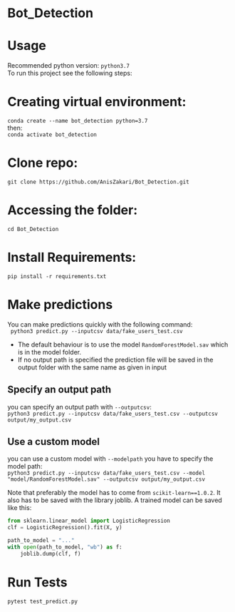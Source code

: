 # Bot_Detection

# Usage
Recommended python version: `python3.7`  
To run this project see the following steps:

# Creating virtual environment:  
`conda create --name bot_detection python=3.7`  
then:  
`conda activate bot_detection`

# Clone repo:  
`git clone https://github.com/AnisZakari/Bot_Detection.git`

# Accessing the folder:  
`cd Bot_Detection`  

# Install Requirements:
`pip install -r requirements.txt`


# Make predictions
You can make predictions quickly with the following command:  
` python3 predict.py --inputcsv data/fake_users_test.csv`

- The default behaviour is to use the model `RandomForestModel.sav` which is in the model folder.
- If no output path is specified the prediction file will be saved in the output folder with the same name as given in input

## Specify an output path
you can specify an output path with `--outputcsv`:    
`python3 predict.py --inputcsv data/fake_users_test.csv --outputcsv output/my_output.csv`

## Use a custom model
you can use a custom model with `--modelpath` you have to specify the model path:  
`python3 predict.py --inputcsv data/fake_users_test.csv --model "model/RandomForestModel.sav" --outputcsv output/my_output.csv`

Note that preferably the model has to come from  `scikit-learn==1.0.2`. It also has to be saved with the library joblib. A trained model can be saved like this:
```python
from sklearn.linear_model import LogisticRegression
clf = LogisticRegression().fit(X, y)

path_to_model = "..."
with open(path_to_model, "wb") as f:
    joblib.dump(clf, f)
```

# Run Tests
```
pytest test_predict.py
```